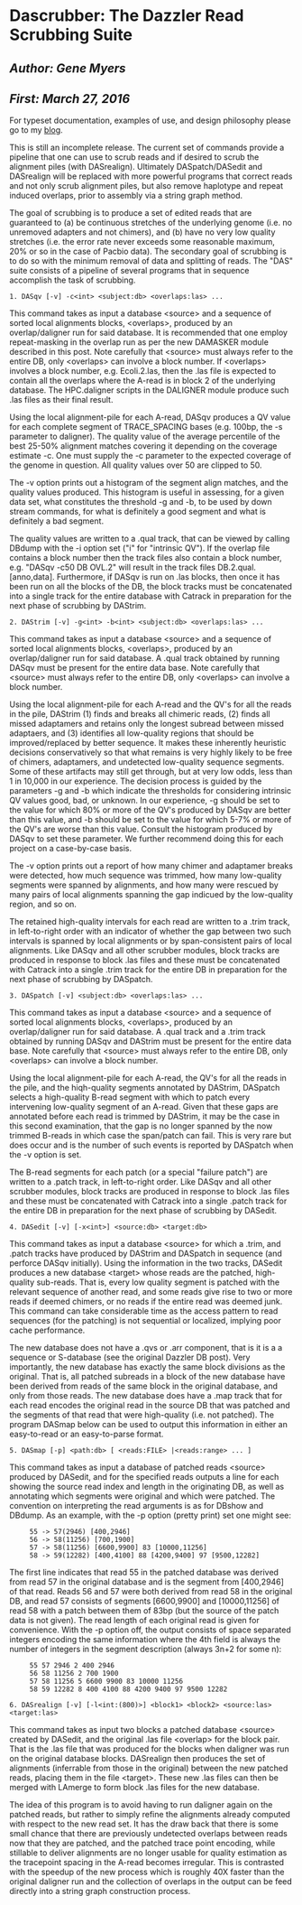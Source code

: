 
# Dascrubber: The Dazzler Read Scrubbing Suite

## _Author:  Gene Myers_
## _First:   March 27, 2016_

For typeset documentation, examples of use, and design philosophy please go to
my [blog](https://dazzlerblog.wordpress.com/command-guides/dascrubber-command-guide).

This is still an incomplete release.
The current set of commands provide a pipeline that one can use to scrub reads and if desired
to scrub the alignment piles (with DASrealign).  Ultimately DASpatch/DASedit and DASrealign will
be replaced with more powerful programs that correct reads and not only scrub alignment piles,
but also remove haplotype and repeat induced overlaps, prior to assembly via a string graph
method.

The goal of scrubbing is to produce a set of edited reads that are guaranteed to
(a) be continuous stretches of the underlying genome (i\.e\. no unremoved adapters
and not chimers), and (b) have no very low quality stretches (i\.e\. the error rate
never exceeds some reasonable maximum, 20% or so in the case of Pacbio data).  The
secondary goal of scrubbing is to do so with the minimum removal of data and splitting
of reads.  The \"DAS\" suite consists of a pipeline of several programs that in sequence accomplish
the task of scrubbing.

```
1. DASqv [-v] -c<int> <subject:db> <overlaps:las> ...
```

This command takes as input a database \<source\> and a sequence of sorted local alignments
blocks, \<overlaps\>, produced by an overlap/daligner run for said database.  It is recommended
that one employ repeat-masking in the overlap run as per the new DAMASKER module described in
this post.  Note carefully that \<source\> must always refer to the entire DB, only \<overlaps\>
can involve a block number.  If \<overlaps\> involves a block number, e\.g\. Ecoli.2.las, then
the .las file is expected to contain all the overlaps where the A-read is in block 2 of the
underlying database.  The HPC.daligner scripts in the DALIGNER module produce such .las files
as their final result.

Using the local alignment-pile for each A-read, DASqv produces a QV value for each complete
segment of TRACE_SPACING bases (e\.g\. 100bp, the -s parameter to daligner). The quality value
of the average percentile of the best 25-50% alignment matches covering it depending on the
coverage estimate -c.  One must supply the -c parameter to the expected coverage of the genome
in question.  All quality values over 50 are clipped to 50.

The -v option prints out a histogram of the segment align matches, and the quality values
produced.  This histogram is useful in assessing, for a given data set, what constitutes the
threshold -g and -b, to be used by down stream commands, for what is definitely a good segment
and what is definitely a bad segment.

The quality values are written to a .qual track, that can be viewed by calling DBdump with
the -i option set (\"i\" for \"intrinsic QV\").  If the overlap file contains a block number
then the track files also contain a block number, e\.g\. \"DASqv -c50 DB OVL.2\" will result in
the track files DB.2.qual.[anno,data].  Furthermore, if DASqv is run on .las blocks, then
once it has been run on all the blocks of the DB, the block tracks must be concatenated
into a single track for the entire database with Catrack in preparation for the next phase
of scrubbing by DAStrim.

```
2. DAStrim [-v] -g<int> -b<int> <subject:db> <overlaps:las> ...
```

This command takes as input a database \<source\> and a sequence of sorted local alignments
blocks, \<overlaps\>, produced by an overlap/daligner run for said database.  A .qual track
obtained by running DASqv must be present for the entire data base.  Note carefully that
\<source\> must always refer to the entire DB, only \<overlaps\> can involve a block number.

Using the local alignment-pile for each A-read and the QV\'s for all the reads in the pile,
DAStrim (1) finds and breaks all chimeric reads, (2) finds all missed adaptamers and retains
only the longest subread between missed adaptaers, and (3) identifies all low-quality regions
that should be improved/replaced by better sequence.  It makes these inherently heuristic
decisions conservatively so that what remains is very highly likely to be free of chimers,
adaptamers, and undetected low-quality sequence segments.  Some of these artifacts may still
get through, but at very low odds, less than 1 in 10,000 in our experience.  The decision
process is guided by the parameters -g and -b which indicate the thresholds for considering
intrinsic QV values good, bad, or unknown.  In our experience, -g should be set to the value
for which 80% or more of the QV\'s produced by DASqv are better than this value, and -b should
be set to the value for which 5-7% or more of the QV\'s are worse than this value.  Consult
the histogram produced by DASqv to set these parameter.  We further recommend doing this
for each project on a case-by-case basis.

The -v option prints out a report of how many chimer and adaptamer breaks were detected, how
much sequence was trimmed, how many low-quality segments were spanned by alignments, and how
many were rescued by many pairs of local alignments spanning the gap indicued by the
low-quality region, and so on.

The retained high-quality intervals for each read are written to a .trim track, in
left-to-right order with an indicator of whether the gap between two such intervals is spanned
by local alignments or by span-consistent pairs of local alignments.  Like DASqv and all other
scrubber modules, block tracks are produced in response to block .las files and these must be
concatenated with Catrack into a single .trim track for the entire DB in preparation for the
next phase of scrubbing by DASpatch.

```
3. DASpatch [-v] <subject:db> <overlaps:las> ...
```

This command takes as input a database \<source\> and a sequence of sorted local alignments
blocks, \<overlaps\>, produced by an overlap/daligner run for said database.  A .qual track
and a .trim track obtained by running DASqv and DAStrim must be present for the entire data
base.  Note carefully that \<source\> must always refer to the entire DB, only \<overlaps\> can
involve a block number.

Using the local alignment-pile for each A-read, the QV\'s for all the reads in the pile, and
the hiqh-quality segments annotated by DAStrim, DASpatch selects a high-quality B-read segment
with which to patch every intervening low-quality segment of an A-read.  Given that these gaps
are annotated before each read is trimmed by DAStrim, it may be the case in this second
examination, that the gap is no longer spanned by the now trimmed B-reads in which case the
span/patch can fail.  This is very rare but does occur and is the number of such events is
reported by DASpatch when the -v option is set.

The B-read segments for each patch (or a special \"failure patch\") are written to a .patch
track, in left-to-right order.  Like DASqv and all other scrubber modules, block tracks are
produced in response to block .las files and these must be concatenated with Catrack into a
single .patch track for the entire DB in preparation for the next phase of scrubbing by DASedit.

```
4. DASedit [-v] [-x<int>] <source:db> <target:db>
```

This command takes as input a database \<source\> for which a .trim, and .patch tracks have
produced by DAStrim and DASpatch in sequence (and perforce DASqv initially).  Using the
information in the two tracks, DASedit produces a new database \<target\> whose reads are the
patched, high-quality sub-reads.  That is, every low quality segment is patched with the relevant
sequence of another read, and some reads give rise to two or more reads if deemed chimers, or
no reads if the entire read was deemed junk.  This command can take considerable time as the
access pattern to read sequences (for the patching) is not sequential or localized, implying
poor cache performance.

The new database does not have a .qvs or .arr component, that is it is a a sequence or
S-database (see the original Dazzler DB post).  Very importantly, the new database has exactly
the same block divisions as the original.  That is, all patched subreads in a block of the new
database have been derived from reads of the same block in the original database, and only
from those reads.  The new database does have a .map track that for each read encodes the
original read in the source DB that was patched and the segments of that read that were
high-quality (i\.e\. not patched).  The program DASmap below can be used to output this
information in either an easy-to-read or an easy-to-parse format.

```
5. DASmap [-p] <path:db> [ <reads:FILE> |<reads:range> ... ]
```

This command takes as input a database of patched reads \<source\> produced by DASedit, and for
the specified reads outputs a line for each showing the source read index and length in the
originating DB, as well as annotating which segments were original and which were patched.
The convention on interpreting the read arguments is as for DBshow and DBdump.  As an example,
with the -p option (pretty print) set one might see:

```
     55 -> 57(2946) [400,2946]
     56 -> 58(11256) [700,1900]
     57 -> 58(11256) [6600,9900] 83 [10000,11256]
     58 -> 59(12282) [400,4100] 88 [4200,9400] 97 [9500,12282]
```

The first line indicates that read 55 in the patched database was derived from read 57 in the
original database and is the segment from [400,2946] of that read.  Reads 56 and 57 were both
derived from read 58 in the original DB, and read 57 consists of segments [6600,9900] and
[10000,11256] of read 58 with a patch between them of 83bp (but the source of the patch data
is not given).  The read length of each original read is given for convenience.  With the -p
option off, the output consists of space separated integers encoding the same information where
the 4th field is always the number of integers in the segment description (always 3n+2 for
some n):

```
     55 57 2946 2 400 2946
     56 58 11256 2 700 1900
     57 58 11256 5 6600 9900 83 10000 11256
     58 59 12282 8 400 4100 88 4200 9400 97 9500 12282
```

```
6. DASrealign [-v] [-l<int:(800)>] <block1> <block2> <source:las> <target:las>
```

This command takes as input two blocks a patched database \<source\> created by DASedit, and the
original .las file \<overlap\> for the block pair.  That is the .las file that was produced for
the blocks when daligner was run on the original database blocks.  DASrealign then produces
the set of alignments (inferrable from those in the original) between the new patched reads,
placing them in the file \<target\>.  These new .las files can then be merged
with LAmerge to form block .las files for the new database.

The idea of this program is to avoid having to run daligner again on the patched reads, but
rather to simply refine the alignments already computed with respect to the new read set.  It
has the draw back that there is some small chance that there are previously undetected overlaps
between reads now that they are patched, and the patched trace point encoding, while stillable
to deliver alignments are no longer usable for quality estimation as the tracepoint spacing in
the A-read becomes irregular.  This is contrasted with the speedup of the new process which
is roughly 40X faster than the original daligner run and the collection of overlaps in the
output can be feed directly into a string graph construction process.
